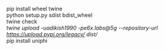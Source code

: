 pip install wheel twine\
python setup.py sdist bdist_wheel\
twine check *\
twine upload  -uadikish1990 -pe6x.labs@5g --repository-url https://upload.pypi.org/legacy/ dist/*\
pip install uniphi

